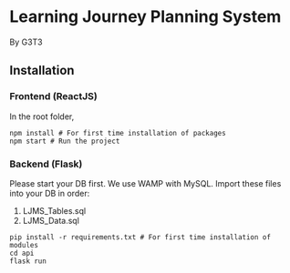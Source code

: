# Learning Journey Planning System

By G3T3

## Installation

### Frontend (ReactJS)
In the root folder,


```
npm install # For first time installation of packages
npm start # Run the project
```

### Backend (Flask)
Please start your DB first. We use WAMP with MySQL.
Import these files into your DB in order:
1. LJMS_Tables.sql
2. LJMS_Data.sql

```
pip install -r requirements.txt # For first time installation of modules
cd api
flask run
```